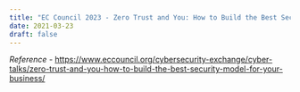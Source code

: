 ```yaml
---
title: "EC Council 2023 - Zero Trust and You: How to Build the Best Security Model for Your Business"
date: 2021-03-23
draft: false
---
```



*Reference* - 
https://www.eccouncil.org/cybersecurity-exchange/cyber-talks/zero-trust-and-you-how-to-build-the-best-security-model-for-your-business/


